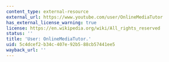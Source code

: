 ```yaml
---
content_type: external-resource
external_url: https://www.youtube.com/user/OnlineMediaTutor
has_external_license_warning: true
license: https://en.wikipedia.org/wiki/All_rights_reserved
status: ''
title: 'User: OnlineMediaTutor.'
uid: 5c4dcef2-b34c-407e-92b5-88cb57441ee5
wayback_url: ''
---
```

